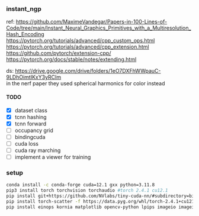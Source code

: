 ### instant_ngp
ref: https://github.com/MaximeVandegar/Papers-in-100-Lines-of-Code/tree/main/Instant_Neural_Graphics_Primitives_with_a_Multiresolution_Hash_Encoding
https://pytorch.org/tutorials/advanced/cpp_custom_ops.html
https://pytorch.org/tutorials/advanced/cpp_extension.html
https://github.com/pytorch/extension-cpp/
https://pytorch.org/docs/stable/notes/extending.html

ds: https://drive.google.com/drive/folders/1eO7DXFhWWpauC-9LDhOimtIKxY3yRCIm \
in the nerf paper they used spherical harmonics for color instead
#### TODO
- [x] dataset class
- [x] tcnn hashing
- [x] tcnn forward
- [ ] occupancy grid
- [ ] bindingcuda
- [ ] cuda loss
- [ ] cuda ray marching
- [ ] implement a viewer for training

### setup 
```sh
conda install -c conda-forge cuda=12.1 gxx python=3.11.8
pip3 install torch torchvision torchaudio #torch 2.4.1 cu12.1
pip install git+https://github.com/NVlabs/tiny-cuda-nn/#subdirectory=bindings/torch
pip install torch-scatter -f https://data.pyg.org/whl/torch-2.4.1+cu121.html
pip install einops kornia matplotlib opencv-python lpips imageio imageio-ffmpeg scipy pymcubes trimesh dearpygui lightning
```
